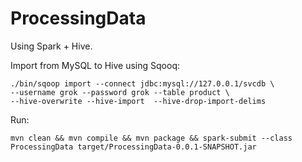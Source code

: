 # ProcessingData

Using Spark + Hive.

Import from MySQL to Hive using Sqooq:

```
./bin/sqoop import --connect jdbc:mysql://127.0.0.1/svcdb \
--username grok --password grok --table product \
--hive-overwrite --hive-import  --hive-drop-import-delims
```



Run:
```
mvn clean && mvn compile && mvn package && spark-submit --class ProcessingData target/ProcessingData-0.0.1-SNAPSHOT.jar
```
